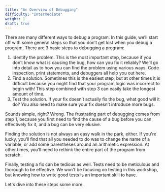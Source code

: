 ```yaml
---
title: "An Overview of Debugging"
difficulty: "Intermediate"
weight: 1
draft: true
---
```




There are many different ways to debug a program. In this guide, we’ll start off with some general steps so that you don’t get lost when you debug a program. There are 3 basic steps to debugging a program:

1. Identify the problem. This is the most important step, because if you don’t know what is causing the bug, how can you fix it reliably? We’ll go into detail as to how you can find the problem using various ways. Code inspection, print statements, and debuggers all help you out here.
2. Find a solution. Sometimes this is the easiest step, but at other times it is difficult because you might find that your program logic was incorrect to begin with! This step combined with step 3 can easily take the longest amount of time.
3. Test the solution. If your fix doesn’t actually fix the bug, what good will it do? You also need to make sure your fix doesn’t introduce more bugs.

Sounds simple, right? Wrong. The frustrating part of debugging comes from step 1, because you first need to find the cause of a bug before you can effectively fix it, and a bug can be very elusive.

Finding the solution is not always an easy walk in the park, either. If you're lucky, you’ll find that all you needed to do was to change the name of a variable, or add some parentheses around an arithmetic expression. At other times, you’ll need to rethink the entire part of the program from scratch.

Finally, testing a fix can be tedious as well. Tests need to be meticulous and thorough to be effective. We won't be focusing on testing in this workshop, but knowing how to write good tests is an important skill to have.

Let's dive into these steps some more.